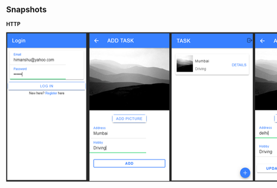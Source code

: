 ## Snapshots

**HTTP**

<p style="display:flex; justify-content:space-around">
    <img src="https://github.com/killerone/Ionic-MP/blob/FirebaseConnectivity/snapshots/firebase1.png">
    <img src="https://github.com/killerone/Ionic-MP/blob/FirebaseConnectivity/snapshots/firebase2.png">
    <img src="https://github.com/killerone/Ionic-MP/blob/FirebaseConnectivity/snapshots/firebase3.png">
    <img src="https://github.com/killerone/Ionic-MP/blob/FirebaseConnectivity/snapshots/firebase4.png">
</p>

